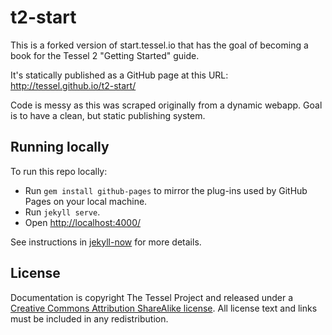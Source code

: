 # t2-start

This is a forked version of start.tessel.io that has the goal of becoming a book for the Tessel 2 "Getting Started" guide.

It's statically published as a GitHub page at this URL: http://tessel.github.io/t2-start/

Code is messy as this was scraped originally from a dynamic webapp. Goal is to have a clean, but static publishing system.

## Running locally

To run this repo locally:

* Run `gem install github-pages` to mirror the plug-ins used by GitHub Pages on your local machine.
* Run `jekyll serve`.
* Open <http://localhost:4000/>

See instructions in [jekyll-now](https://github.com/barryclark/jekyll-now#local-development) for more details.

## License

Documentation is copyright The Tessel Project and released under a [Creative Commons Attribution ShareAlike license](http://creativecommons.org/licenses/by-sa/3.0/). All license text and links must be included in any redistribution.

